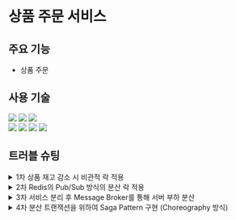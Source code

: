# 상품 주문 서비스

## 주요 기능
- 상품 주문

## 사용 기술
<img src="https://img.shields.io/badge/java-007396?style=for-the-badge&logo=OpenJDK&logoColor=white"> <img src="https://img.shields.io/badge/springboot-6DB33F?style=for-the-badge&logo=springboot&logoColor=white"> <img src="https://img.shields.io/badge/Spring Data JPA-6DB33F?style=for-the-badge&logo=Spring Data JPA&logoColor=white"> 
<br>
<img src="https://img.shields.io/badge/MariaDB-003545?style=for-the-badge&logo=MariaDB&logoColor=white"> <img src="https://img.shields.io/badge/Docker compose-%230db7ed.svg?style=for-the-badge&logo=docker&logoColor=white"> <img src="https://img.shields.io/badge/Apache Kafka-%3333333.svg?style=for-the-badge&logo=Apache Kafka&logoColor=white"> <img src="https://img.shields.io/badge/Redis-DC382D?style=for-the-badge&logo=Redis&logoColor=white"> 

## 트러블 슈팅
<details>
<summary>1차 상품 재고 감소 시 비관적 락 적용</summary>
<h3>재고 감소 동시성 문제 </h3>
  
<p align="center">
<img src="https://github.com/user-attachments/assets/3a9f8394-c0ef-45de-873f-8d0f7a27f72a" />
</p>

<h3>기존 코드</h3>

```java
private void getDecreaseStock(Long itemId) {
    Item item = itemRepository.findById(itemId).get();
    item.decreaseStock();
    itemRepository.save(item);
}
```

<h3>개선 코드</h3>

```java
public interface ItemRepository extends JpaRepository<Item, Long>, ItemCustomRepository {
    @Lock(value = LockModeType.PESSIMISTIC_WRITE)
    @Query("select i from Item i where i.id = :itemId")
    Optional<Item> findByIdWithPessimisticLock(@Param("itemId") Long itemId);
}
```

```java
private void getDecreaseStock(Long itemId) {
    Item item = itemRepository.findByIdWithPessimisticLock(itemId).get();
    item.decreaseStock();
    itemRepository.save(item);
}
```

### 해결방법
허나의 상품에 대해서 동시에 주문을 요청할 경우, 데이터의 일관성이 깨지게 된다. <br>
따라서, 락을 이용하여 하나의 요청에 대해서 동시성을 제어하기 위해 락을 이용하였다.<br>

낙관적 락이 비관적 락보다 성능적인 부분이 좋지만, 비관적 락을 선택한 이유는 **데이터의 일관성**과 **충동 발생 가능성**을 때문이다.<br>
또한 인기 상품의 경우는 동시에 주문 요청이 발생할 수 있기 때문에 비관적 락을 이용하는 것이 좋다고 생각했다.  
</details>

<details>
<summary>2차 Redis의 Pub/Sub 방식의 분산 락 적용</summary>


### 문제점

<p align="center">
  <img src= "https://github.com/user-attachments/assets/74688fe9-db8e-493e-a549-e218eff5c2c4" />
</p>

- 비관적 락은 **데이터베이스 레벨에서 락을 걸기 때문에, 모든 스레드가 물리 디스크에 직접 접근하여 부하가 커지고**.
- 분산 DB 환경의 경우 **변경된 데이터를 각 데이터베이스들 간 동기화를 하는데 문제점이 된다**.

### 기존 코드

```java
@Transactional
public void validatePayment(Long itemId, String merchantUid, String impUid, Long price) {
    Order order = orderRepository.findByMerchantUid(merchantUid)
        .orElseThrow(() -> new IllegalArgumentException("존재하지 않는 주문번호입니다."));
    IamportResponse<Payment> paymentIamportResponse = null;
    try {
        paymentIamportResponse = iamportClient.paymentByImpUid(
            impUid);

        if (paymentIamportResponse.getCode() != 0) {
            throw new IllegalArgumentException("결제 내역이 존재하지 않습니다.");
        }

        if (paymentIamportResponse.getResponse().getAmount().longValue() != order.getPrice()) {
            CancelData data = new CancelData(impUid, true);
            IamportResponse<Payment> response = iamportClient.cancelPaymentByImpUid(data);
            throw new IllegalArgumentException("결제 금액이 일치하지 않습니다.");
        }
    } catch (IamportResponseException e) {
        e.printStackTrace();
        throw new IllegalArgumentException("결제 내역이 존재하지 않습니다.");
    } catch (IOException e) {
        e.printStackTrace();
        throw new IllegalArgumentException("결제 내역이 존재하지 않습니다.");
    }
    //   비관적 락 실행 코드
    Item item = itemRepository.findByIdWithPessimisticLock(order.getItem().getId())
        .orElseThrow(() -> new IllegalArgumentException("존재하지 않는 아이템입니다."));
    item.decreaseStock();
    order.updateStatus(OrderStatusEnum.PAYMENT_SUCCESS);
    orderRepository.save(order);
}
```

### 개선 코드

```java
@RedissonLock(value = "#itemId")
public void decreaseStock(Long itemId, String merchantUid) {
    Item item = itemRepository.findById(itemId)
        .orElseThrow(() -> new IllegalArgumentException("존재하지 않는 아이템입니다."));
    item.decreaseStock();
    itemRepository.save(item);
}
```

```java
@Override
public void validatePayment(Long itemId, String merchantUid, String impUid, Long price) {
    Order order = orderRepository.findByMerchantUid(merchantUid)
        .orElseThrow(() -> new IllegalArgumentException("존재하지 않는 주문 번호입니다."));

    IamportResponse<Payment> paymentIamportResponse = null;
    try {
        paymentIamportResponse = iamportClient.paymentByImpUid(
            impUid);

        if (paymentIamportResponse.getCode() != 0) {
            throw new IllegalArgumentException("결제 내역이 존재하지 않습니다.");
        }

        if (paymentIamportResponse.getResponse().getAmount().longValue()
            != price) {
            CancelData data = new CancelData(impUid, true);
            IamportResponse<Payment> response = iamportClient.cancelPaymentByImpUid(data);
            throw new IllegalArgumentException("결제 금액이 일치하지 않습니다.");
        }
    } catch (IamportResponseException e) {
        e.printStackTrace();
        throw new IllegalArgumentException("결제 내역이 존재하지 않습니다.");
    } catch (IOException e) {
        e.printStackTrace();
        throw new IllegalArgumentException("결제 내역이 존재하지 않습니다.");
    }
    // 분산 락 실행 코드
    itemService.decreaseStock(itemId);
    order.updateStatus(OrderStatusEnum.PAYMENT_SUCCESS);
    orderRepository.save(order);
}
```
### 해결방법

<p align="center">
  <img src= "https://github.com/user-attachments/assets/d9cd6415-1071-4493-8611-fbfd5ce5cd85" />
</p>

Lettuce는 락 획득하기 못하는 경우 **Redis에 계속해서 요청을 보내기 때문에** Redis의 부하가 생길 수 있다는 점을 고려하여 **Pub/Sub 방식의 Redisson을 이용하여 분산락**을 구현하였다.<br>

또한 Redisson은 Non-Blocking I/O 방식으로 관리하기 때문에 비관적 락보다 성능이 향상되는 것을 확인할 수 있었다.<br>
-> **평균 응답 시간 68831ms -> 7931ms 단축**

### 1000건 동시 요청 테스트 결과

<p align="center">
  <img src= "https://www.notion.so/image/https%3A%2F%2Fprod-files-secure.s3.us-west-2.amazonaws.com%2Fb60ba698-3478-44e8-b66b-40ecb9dfa408%2Fc5ac3300-5583-4fd2-984b-151a81840a6a%2FUntitled.png?table=block&id=54612c4c-3b2b-45f2-8148-932440aea02a&spaceId=b60ba698-3478-44e8-b66b-40ecb9dfa408&width=1920&userId=47471456-9b72-4efb-98e4-c4997f3e30e8&cache=v2" />
</p>

<p align="center">
  <img src= "https://www.notion.so/image/https%3A%2F%2Fprod-files-secure.s3.us-west-2.amazonaws.com%2Fb60ba698-3478-44e8-b66b-40ecb9dfa408%2Fe40ae858-12f7-4dd0-81a8-f196ce23da97%2FUntitled.png?table=block&id=faf11d14-f415-4c71-8477-9ec672d26808&spaceId=b60ba698-3478-44e8-b66b-40ecb9dfa408&width=1920&userId=47471456-9b72-4efb-98e4-c4997f3e30e8&cache=v2" />
</p>

  
</details>

<details>
<summary>3차 서비스 분리 후 Message Broker를 통해 서버 부하 분산</summary>

  
### 한계점
- 하나의 주문 요청에 대해서 **너무 많은 책임**을 가지고 있어서, 특정 영역에서 발생하는 문제를 해결하기 어렵다.
  - 예를 들어, 주문 조회, 유효성 검사, 결제 등 작업 중 한 부분에서 오류가 발생하면 전체 프로세스에 영향을 미친다.
- 하나의 주문 요청에서 다양한 작업이 수행되기 때문에 다양한 에러 상황에 대해서 예외처리를 해주어야하기 때문에 **코드가 복잡해지고 유지보수가 어려워진다**.
- 하나의 주문 요청에서 다양한 작업이 순차적으로 처리되기 때문에 **응답 시간이 증가**하게 된다.

### 기존 코드

```java
@Override
public void validatePayment(Long itemId, String merchantUid, String impUid, Long price) {
    Order order = orderRepository.findByMerchantUid(merchantUid)
        .orElseThrow(() -> new IllegalArgumentException("존재하지 않는 주문 번호입니다."));

    IamportResponse<Payment> paymentIamportResponse = null;
    try {
        paymentIamportResponse = iamportClient.paymentByImpUid(
            impUid);

        if (paymentIamportResponse.getCode() != 0) {
            throw new IllegalArgumentException("결제 내역이 존재하지 않습니다.");
        }

        if (paymentIamportResponse.getResponse().getAmount().longValue()
            != price) {
            CancelData data = new CancelData(impUid, true);
            IamportResponse<Payment> response = iamportClient.cancelPaymentByImpUid(data);
            throw new IllegalArgumentException("결제 금액이 일치하지 않습니다.");
        }
    } catch (IamportResponseException e) {
        e.printStackTrace();
        throw new IllegalArgumentException("결제 내역이 존재하지 않습니다.");
    } catch (IOException e) {
        e.printStackTrace();
        throw new IllegalArgumentException("결제 내역이 존재하지 않습니다.");
    }
    // 분산 락 실행 코드
    itemService.decreaseStock(itemId);
    order.updateStatus(OrderStatusEnum.PAYMENT_SUCCESS);
    orderRepository.save(order);
}
```
- 기존 코드의 처리 순서
  1. 주문 조회 후 유효성 검사
  2. PG사 결제 검증 후 유효성 검사
  3. 상품 조회 후 재고 감소
  4. 주문 상태 변경

- 기존 코드는 4가지의 처리 순서가 한번에 처리되기 코드가 복잡하고 길어질 수 있고, 확장성이 부족하다.

 ### 개선 코드
#### 1. 주문 조회 후 유효성 검사
```java
@Transactional
public OrderStatusResponse validateMerchantUid(String merchantUId,
    PaymentValidateRequest request) {
    Order order = null;
    try {
        order = orderRepository.findByMerchantUid(merchantUId)
            .orElseThrow(() -> new IllegalArgumentException("존재하지 않는 주문번호입니다."));
    } catch (IllegalArgumentException e) {
        paymentCancleProducer.send(request.getImpUid());
        return convertOrderStatusResponse(OrderStatusEnum.PAYMENT_NO_PAYMENT_INFO);
    }
    if (order.getStatus() == OrderStatusEnum.PAYMENT_PENDING) {
        order.updateStatus(OrderStatusEnum.PAYMENT_CONFIRM);
        orderRepository.save(order);

        paymentRequestProducer.send(order.getItem().getId(), merchantUId, request.getImpUid(),
            request.getPrice());          // 결제 요청 이벤트 발행
    }
    return convertOrderStatusResponse(order.getStatus());
}
```

#### 2. 결제 검증
 ```java
@Override
public void validatePayment(Long itemId, String merchantUid, String impUid, Long price) {
    IamportResponse<Payment> paymentIamportResponse = null;
    try {
        paymentIamportResponse = iamportClient.paymentByImpUid(
            impUid);

        if (paymentIamportResponse.getCode() != 0) {
            throw new IllegalArgumentException("결제 내역이 존재하지 않습니다.");
        }

        if (paymentIamportResponse.getResponse().getAmount().longValue()
            != price) {
            CancelData data = new CancelData(impUid, true);
            IamportResponse<Payment> response = iamportClient.cancelPaymentByImpUid(data);
            throw new IllegalArgumentException("결제 금액이 일치하지 않습니다.");
        }
    } catch (IamportResponseException e) {
        e.printStackTrace();
        throw new IllegalArgumentException("결제 내역이 존재하지 않습니다.");
    } catch (IOException e) {
        e.printStackTrace();
        throw new IllegalArgumentException("결제 내역이 존재하지 않습니다.");
    }

    stockDecreaseProducer.send(itemId, merchantUid, impUid);      // 재고 감소 이벤트 발행
}
```

#### 3. 재고 감소

```java
@RedissonLock(value = "#itemId")
public void decreaseStock(Long itemId, String merchantUid) {
    Item item = itemRepository.findById(itemId)
        .orElseThrow(() -> new IllegalArgumentException("존재하지 않는 아이템입니다."));
    item.decreaseStock();
    itemRepository.save(item);
    statusSuccessProducer.send(merchantUid);        // 주문 상태 성공 이벤트 발행
}
```

#### 4. 주문 상태 변경

```java
@Transactional
public void updateStatus(String merchantUid, OrderStatusEnum status) {
    Order order = orderRepository.findByMerchantUid(merchantUid)
        .orElseThrow(() -> new IllegalArgumentException("존재하지 않는 주문번호입니다."));
    order.updateStatus(status);

    orderRepository.save(order);
}
```

### 해결방법
- 주문과 결제 서비스를 각각 분리한 후, Message Broker를 이용하여 비동기 처리를 통해 **유연한 확장 가능한 설계**와 애플리케이션 **서버의 부하를 분산**하였다.

</details>

<details>
<summary>4차 분산 트랜잭션을 위하여 Saga Pattern 구현 (Choreography 방식)</summary>

### 문제점

- 주문과 결제 서비스 간 비동기 통신에 있어서 서비스 장애(재고 부족, 주문 유효성 검사 실패 등), 네트워크 지연 등으로 **로컬 트랜잭션 실패 시, 데이터의 일관성이 깨지게 된다.**
  
### 추가된 코드

#### 재고 부족 롤백 트랜잭션 코드

```java
@KafkaListener(topics = "STOCK_DECREASE", groupId = "stock-decrease")
public void stockDecreaseConsume(String itemMessage) throws IOException {
    log.info("StockDecrease consumer : {}", itemMessage);

    ObjectMapper objectMapper = new ObjectMapper();
    StockDecreaseMessage convertObj = null;
    try {
        convertObj = objectMapper.readValue(itemMessage,
            StockDecreaseMessage.class);
    } catch (JsonProcessingException e) {
        e.printStackTrace();
    }

    try {
        itemService.decreaseStock(convertObj.getItemId(), convertObj.getMerchantUid());
    } catch (StockNegativeException e) {                            // 재고 부족 예외 발생
        log.warn("상품의 재고가 부족합니다.");
        statusCancleProducer.send(
            convertObj.getMerchantUid());          // 주문 상태 변경 이벤트 (PAYMENT_OUT_OF_STOCK)
        paymentCancleProducer.send(convertObj.getImpUid());    // 결제 취소 이벤트 발행
    }
}
```

#### 주문 내역이 없는 경우 결제 취소 이벤트 발행

```java
@KafkaListener(topics = "PAYMENT_REQUEST", groupId = "payment_request_group")
public void paymentRequestConsume(String paymentRequestMessage) throws IOException {
    log.info("PaymentRequest consumer : {}", paymentRequestMessage);

    ObjectMapper objectMapper = new ObjectMapper();
    PaymentRequestMessage convertObj = null;
    try {
        convertObj = objectMapper.readValue(paymentRequestMessage,
            PaymentRequestMessage.class);
    } catch (JsonProcessingException e) {
        e.printStackTrace();
    }
    try {
        paymentService.validatePayment(convertObj.getItemId(), convertObj.getMerchantUid(),
            convertObj.getImpUid(),
            convertObj.getPrice());
    } catch (IllegalArgumentException e) {
        statusNoPaymentInfoProducer.send(convertObj.getMerchantUid());      // 주문 상태 변경 이벤트 (PAYMENT_NO_PAYMENT_INO)
    }
}
```

### 해결방법
- MessageBroker를 통해 새로운 Topic, Consumer, Producer를 생성하여 보상 트랜잭션을 통해 분산 트랜잭션을 보장하였다.
- 해당 프로젝트에서는 참여자가 적고 비즈니스 로직이 단순하는 점과 Orchestration 방식을 구현하기 위해서 추가 인스턴스를 생성해야한다는 점을 고려하여 Choreography 방식으로 구현하였다.

<p align="center">
  <img src= "https://github.com/user-attachments/assets/d90d615f-efb0-410e-807e-2e839a4c8605" />
</p>

</details>
